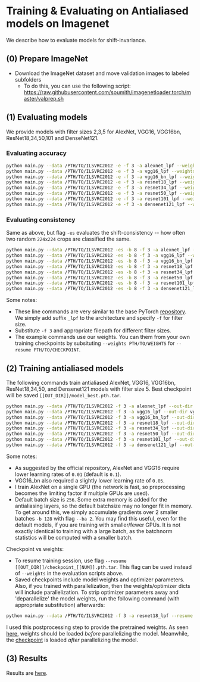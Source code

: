 
# Training & Evaluating on Antialiased models on Imagenet

We describe how to evaluate models for shift-invariance.

## (0) Prepare ImageNet

- Download the ImageNet dataset and move validation images to labeled subfolders
    - To do this, you can use the following script: https://raw.githubusercontent.com/soumith/imagenetloader.torch/master/valprep.sh

## (1) Evaluating models

We provide models with filter sizes 2,3,5 for AlexNet, VGG16, VGG16bn, ResNet18,34,50,101 and DenseNet121.

### Evaluating accuracy

```bash
python main.py --data /PTH/TO/ILSVRC2012 -e -f 3 -a alexnet_lpf --weights ./weights/alexnet_lpf3.pth.tar --gpu 0
python main.py --data /PTH/TO/ILSVRC2012 -e -f 3 -a vgg16_lpf --weights ./weights/vgg16_lpf3.pth.tar
python main.py --data /PTH/TO/ILSVRC2012 -e -f 3 -a vgg16_bn_lpf --weights ./weights/vgg16_bn_lpf3.pth.tar
python main.py --data /PTH/TO/ILSVRC2012 -e -f 3 -a resnet18_lpf --weights ./weights/resnet18_lpf3.pth.tar
python main.py --data /PTH/TO/ILSVRC2012 -e -f 3 -a resnet34_lpf --weights ./weights/resnet34_lpf3.pth.tar
python main.py --data /PTH/TO/ILSVRC2012 -e -f 3 -a resnet50_lpf --weights ./weights/resnet50_lpf3.pth.tar
python main.py --data /PTH/TO/ILSVRC2012 -e -f 3 -a resnet101_lpf --weights ./weights/resnet101_lpf3.pth.tar
python main.py --data /PTH/TO/ILSVRC2012 -e -f 3 -a densenet121_lpf --weights ./weights/densenet121_lpf3.pth.tar
```

### Evaluating consistency

Same as above, but flag `-es` evaluates the shift-consistency -- how often two random `224x224` crops are classified the same.

```bash
python main.py --data /PTH/TO/ILSVRC2012 -es -b 8 -f 3 -a alexnet_lpf --weights ./weights/alexnet_lpf3.pth.tar --gpu 0
python main.py --data /PTH/TO/ILSVRC2012 -es -b 8 -f 3 -a vgg16_lpf --weights ./weights/vgg16_lpf3.pth.tar
python main.py --data /PTH/TO/ILSVRC2012 -es -b 8 -f 3 -a vgg16_bn_lpf --weights ./weights/vgg16_bn_lpf3.pth.tar
python main.py --data /PTH/TO/ILSVRC2012 -es -b 8 -f 3 -a resnet18_lpf --weights ./weights/resnet18_lpf3.pth.tar
python main.py --data /PTH/TO/ILSVRC2012 -es -b 8 -f 3 -a resnet34_lpf --weights ./weights/resnet34_lpf3.pth.tar
python main.py --data /PTH/TO/ILSVRC2012 -es -b 8 -f 3 -a resnet50_lpf --weights ./weights/resnet50_lpf3.pth.tar
python main.py --data /PTH/TO/ILSVRC2012 -es -b 8 -f 3 -a resnet101_lpf --weights ./weights/resnet101_lpf3.pth.tar
python main.py --data /PTH/TO/ILSVRC2012 -es -b 8 -f 3 -a densenet121_lpf --weights ./weights/densenet121_lpf3.pth.tar
```

Some notes:
- These line commands are very similar to the base PyTorch [repository](https://github.com/pytorch/examples/tree/master/imagenet). We simply add suffix `_lpf` to the architecture and specify `-f` for filter size.
- Substitute `-f 3` and appropriate filepath for different filter sizes.
- The example commands use our weights. You can them from your own training checkpoints by subsituting `--weights PTH/TO/WEIGHTS` for `--resume PTH/TO/CHECKPOINT`.

## (2) Training antialiased models

The following commands train antialiased AlexNet, VGG16, VGG16bn, ResNet18,34,50, and Densenet121 models with filter size 5. Best checkpoint will be saved `[[OUT_DIR]]/model_best.pth.tar`.

```bash
python main.py --data /PTH/TO/ILSVRC2012 -f 3 -a alexnet_lpf --out-dir alexnet_lpf3 --gpu 0 --lr .01
python main.py --data /PTH/TO/ILSVRC2012 -f 3 -a vgg16_lpf --out-dir vgg16_lpf3 --lr .01 -b 128 -ba 2
python main.py --data /PTH/TO/ILSVRC2012 -f 3 -a vgg16_bn_lpf --out-dir vgg16_bn_lpf3 --lr .05 -b 128 -ba 2
python main.py --data /PTH/TO/ILSVRC2012 -f 3 -a resnet18_lpf --out-dir resnet18_lpf3
python main.py --data /PTH/TO/ILSVRC2012 -f 3 -a resnet34_lpf --out-dir resnet34_lpf3
python main.py --data /PTH/TO/ILSVRC2012 -f 3 -a resnet50_lpf --out-dir resnet50_lpf3
python main.py --data /PTH/TO/ILSVRC2012 -f 3 -a resnet101_lpf --out-dir resnet101_lpf3
python main.py --data /PTH/TO/ILSVRC2012 -f 3 -a densenet121_lpf --out-dir densenet121_lpf3 -b 128 -ba 2
```

Some notes:
- As suggested by the official repository, AlexNet and VGG16 require lower learning rates of `0.01` (default is `0.1`). 
- VGG16_bn also required a slightly lower learning rate of `0.05`.
- I train AlexNet on a single GPU (the network is fast, so preprocessing becomes the limiting factor if multiple GPUs are used).
- Default batch size is `256`. Some extra memory is added for the antialiasing layers, so the default batchsize may no longer fit in memory. To get around this, we simply accumulate gradients over 2 smaller batches `-b 128` with flag `--ba 2`. You may find this useful, even for the default models, if you are training with smaller/fewer GPUs. It is not exactly identical to training with a large batch, as the batchnorm statistics will be computed with a smaller batch.

Checkpoint vs weights:
- To resume training session, use flag `--resume [[OUT_DIR]]/checkpoint_[[NUM]].pth.tar`. This flag can be used instead of `--weights` in the evaluation scripts above.
- Saved checkpoints include model weights and optimizer parameters. Also, if you trained with parallelization, then the weights/optimizer dicts will include parallelization. To strip optimizer parameters away and 'deparallelize' the model weights, run the following command (with appropriate substitution) afterwards:

```bash
python main.py --data /PTH/TO/ILSVRC2012 -f 3 -a resnet18_lpf --resume resnet18_lpf3/model_best.pth.tar --save_weights resnet18_lpf3/weights.pth.tar
```

I used this postprocessing step to provide the pretrained weights. As seen [here](https://github.com/adobe/antialiased-cnns/blob/master/main.py#L265), weights should be loaded *before* parallelizing the model. Meanwhile, the [checkpoint](https://github.com/adobe/antialiased-cnns/blob/master/main.py#L308) is loaded *after* parallelizing the model.

## (3) Results

Results are [here](https://github.com/adobe/antialiased-cnns#3-results).
